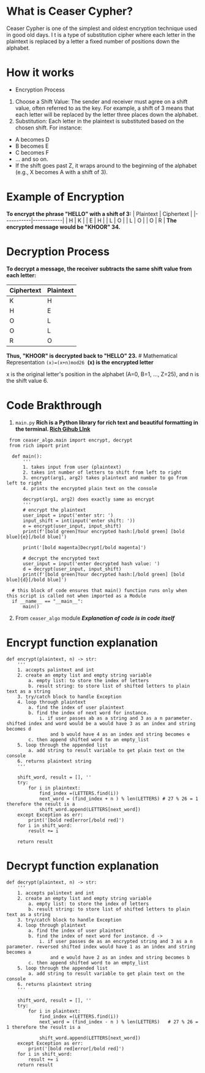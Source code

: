 # What is Ceaser Cypher?
Ceaser Cypher is one of the simplest and oldest encryption technique used in good old days. I
t is a type of substitution cipher where each letter in the plaintext is replaced by a letter a fixed number of positions down the alphabet.

# How it works
* Encryption Process
1. Choose a Shift Value: The sender and receiver must agree on a shift value, often referred to as the key. For example, a shift of 3 means that each letter will be replaced by the letter three places down the alphabet.
2. Substitution: Each letter in the plaintext is substituted based on the chosen shift. For instance:
  - A becomes D
  - B becomes E
  - C becomes F
  - ... and so on.
  - If the shift goes past Z, it wraps around to the beginning of the alphabet (e.g., X becomes A with a shift of 3).
  
# Example of Encryption
**To encrypt the phrase "HELLO" with a shift of 3:**
| Plaintext | Ciphertext |
|-----------|------------|
| H         | K          |
| E         | H          |
| L         | O          |
| L         | O          |
| O         | R          |
**The encrypted message would be "KHOOR" 34.**
# Decryption Process
**To decrypt a message, the receiver subtracts the same shift value from each letter:**

| Ciphertext | Plaintext |
|-----------|------------|
| K         | H          |
| H         | E          |
| O         | L          |
| O         | L          |
| R         | O          |

**Thus, "KHOOR" is decrypted back to "HELLO" 23.**
​# Mathematical Representation 
 `(x)=(x+n)mod26`
​
**(x) is the encrypted letter**

x is the original letter's position in the alphabet (A=0, B=1, ..., Z=25), and 
n is the shift value 6.

# Code Brakthrough 
1. `main.py`
  **Rich is a Python library for rich text and beautiful formatting in the terminal. [Rich Gihub LInk](https://github.com/Textualize/rich)**

```
 from ceaser_algo.main import encrypt, decrypt
 from rich import print

  def main():
      '''
      1. takes input from user (plaintext)
      2. takes int number of letters to shift from left to right 
      3. encrypt(arg1, arg2) takes plaintext and number to go from left to right
      4. prints the encrypted plain text on the console 
  
      decrypt(arg1, arg2) does exactly same as encrypt 
      '''
      # encrypt the plaintext
      user_input = input('enter str: ')
      input_shift = int(input('enter shift: '))
      e = encrypt(user_input, input_shift)
      print(f'[bold green]Your encrypted hash:[/bold green] [bold blue]{e}[/bold blue]')
  
      print('[bold magenta]Decrypt[/bold magenta]')
  
      # decrypt the encrypted text
      user_input = input('enter decrypted hash value: ')
      d = decrypt(user_input, input_shift)
      print(f'[bold green]Your decrypted hash:[/bold green] [bold blue]{d}[/bold blue]')
  
  # this block of code ensures that main() function runs only when this script is called not when imported as a Module
  if __name__ == "__main__":
      main()
```

2. From `ceaser_algo` module
   ***Explanation of code is in code itself***
# Encrypt function explanation
```
def encrypt(plaintext, n) -> str:
    '''
    1. accepts palintext and int 
    2. create an empty list and empty string variable
        a. empty list: to store the index of letters 
        b. result string: to store list of shifted letters to plain text as a string 
    3. try/catch block to handle Exception
    4. loop through plaintext
        a. find the index of user plaintext 
        b. find the index of next word for instance.
            i. if user passes ab as a string and 3 as a n parameter. shifted index and word would be a would have 3 as an index and string becomes d 
                and b would have 4 as an index and string becomes e
        c. then append shifted word to an empty_list 
    5. loop through the appended list
        a. add string to result variable to get plain text on the console
    6. returns plaintext string 
    '''

    shift_word, result = [], ''
    try:
        for i in plaintext: 
            find_index =(LETTERS.find(i))
            next_word = (find_index + n ) % len(LETTERS) # 27 % 26 = 1 therefore the result is a       
            shift_word.append(LETTERS[next_word])
    except Exception as err:
        print('[bold red]error[/bold red]')
    for i in shift_word:
        result += i
    
    return result
```
# Decrypt function explanation

```
def decrypt(plaintext, n) -> str:
    '''
    1. accepts palintext and int 
    2. create an empty list and empty string variable
        a. empty list: to store the index of letters 
        b. result string: to store list of shifted letters to plain text as a string 
    3. try/catch block to handle Exception
    4. loop through plaintext
        a. find the index of user plaintext 
        b. find the index of next word for instance. d -> 
            i. if user passes de as an encrypted string and 3 as a n parameter. reversed shifted index would have 1 as an index and string becomes a 
                and e would have 2 as an index and string becomes b
        c. then append shifted word to an empty_list 
    5. loop through the appended list
        a. add string to result variable to get plain text on the console
    6. returns plaintext string 
    '''

    shift_word, result = [], ''
    try:
        for i in plaintext: 
            find_index =(LETTERS.find(i)) 
            next_word = (find_index - n ) % len(LETTERS)   # 27 % 26 = 1 therefore the result is a

            shift_word.append(LETTERS[next_word])
    except Exception as err:
        print('[bold red]error[/bold red]')
    for i in shift_word:
        result += i 
    return result
```

